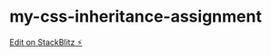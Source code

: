 # my-css-inheritance-assignment

[Edit on StackBlitz ⚡️](https://stackblitz.com/edit/web-platform-tu1bxu)